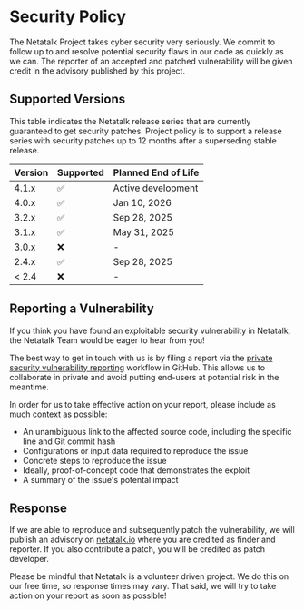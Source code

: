 # Security Policy

The Netatalk Project takes cyber security very seriously.
We commit to follow up to and resolve potential security flaws in our code as quickly as we can.
The reporter of an accepted and patched vulnerability will be given credit in the advisory published by this project.

## Supported Versions

This table indicates the Netatalk release series that are currently guaranteed to get security patches.
Project policy is to support a release series with security patches up to 12 months after a superseding stable release.

| Version | Supported          | Planned End of Life |
| ------- | ------------------ | ------------------- |
| 4.1.x   | :white_check_mark: | Active development  |
| 4.0.x   | :white_check_mark: | Jan 10, 2026        |
| 3.2.x   | :white_check_mark: | Sep 28, 2025        |
| 3.1.x   | :white_check_mark: | May 31, 2025        |
| 3.0.x   | :x:                | -                   |
| 2.4.x   | :white_check_mark: | Sep 28, 2025        |
| < 2.4   | :x:                | -                   |

## Reporting a Vulnerability

If you think you have found an exploitable security vulnerability in Netatalk, the Netatalk Team would be eager to hear from you!

The best way to get in touch with us is by filing a report via the
[private security vulnerability reporting](https://github.com/Netatalk/netatalk/security/advisories/new)
workflow in GitHub. This allows us to collaborate in private and avoid putting end-users at potential risk in the meantime.

In order for us to take effective action on your report, please include as much context as possible:

- An unambiguous link to the affected source code, including the specific line and Git commit hash
- Configurations or input data required to reproduce the issue
- Concrete steps to reproduce the issue
- Ideally, proof-of-concept code that demonstrates the exploit
- A summary of the issue's potental impact

## Response

If we are able to reproduce and subsequently patch the vulnerability, we will publish an advisory on [netatalk.io](https://netatalk.io/support)
where you are credited as finder and reporter. If you also contribute a patch, you will be credited as patch developer.

Please be mindful that Netatalk is a volunteer driven project. We do this on our free time, so response times may vary.
That said, we will try to take action on your report as soon as possible!
